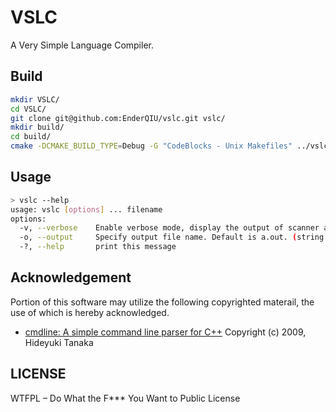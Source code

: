 # VSLC
A Very Simple Language Compiler.

## Build
```bash
mkdir VSLC/
cd VSLC/
git clone git@github.com:EnderQIU/vslc.git vslc/
mkdir build/
cd build/
cmake -DCMAKE_BUILD_TYPE=Debug -G "CodeBlocks - Unix Makefiles" ../vslc
```

## Usage
```bash
> vslc --help
usage: vslc [options] ... filename
options:
  -v, --verbose    Enable verbose mode, display the output of scanner and parser.
  -o, --output     Specify output file name. Default is a.out. (string [=a.out])
  -?, --help       print this message
```

## Acknowledgement
Portion of this software may utilize the following copyrighted materail, the use of which is hereby acknowledged.

- [cmdline: A simple command line parser for C++](https://github.com/tanakh/cmdline) Copyright (c) 2009, Hideyuki Tanaka

## LICENSE
WTFPL – Do What the F*** You Want to Public License
